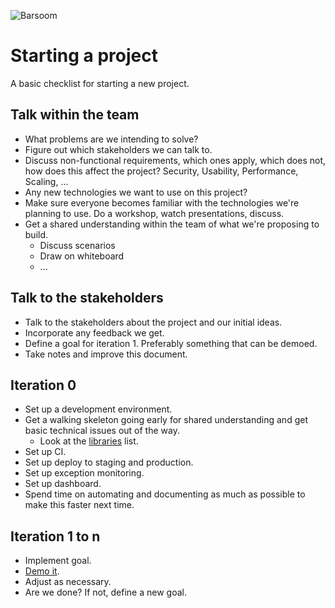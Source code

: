 ![Barsoom](http://barsoom.se/barsoom.png)

# Starting a project

A basic checklist for starting a new project.

## Talk within the team

* What problems are we intending to solve?
* Figure out which stakeholders we can talk to.
* Discuss non-functional requirements, which ones apply, which does not, how does this affect the project? Security, Usability, Performance, Scaling, ...
* Any new technologies we want to use on this project?
* Make sure everyone becomes familiar with the technologies we're planning to use. Do a workshop, watch presentations, discuss.
* Get a shared understanding within the team of what we're proposing to build.
  - Discuss scenarios
  - Draw on whiteboard
  - ...

## Talk to the stakeholders

* Talk to the stakeholders about the project and our initial ideas.
* Incorporate any feedback we get.
* Define a goal for iteration 1. Preferably something that can be demoed.
* Take notes and improve this document.

## Iteration 0

* Set up a development environment.
* Get a walking skeleton going early for shared understanding and get basic technical issues out of the way.
  - Look at the [libraries](https://github.com/barsoom/devbook/tree/master/libs) list.
* Set up CI.
* Set up deploy to staging and production.
* Set up exception monitoring.
* Set up dashboard.
* Spend time on automating and documenting as much as possible to make this faster next time.

## Iteration 1 to n

* Implement goal.
* [Demo it](https://github.com/barsoom/devbook/tree/master/holding_a_demo).
* Adjust as necessary.
* Are we done? If not, define a new goal.
